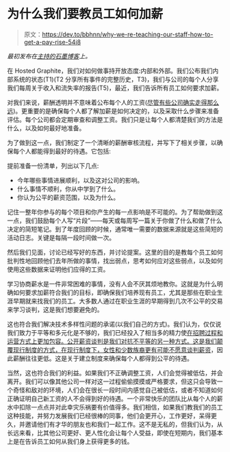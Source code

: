 # 为什么我们要教员工如何加薪

> 原文：<https://dev.to/bbhnn/why-we-re-teaching-our-staff-how-to-get-a-pay-rise-54i8>

*最初发布在[主持的石墨博客](https://www.hostedgraphite.com/blog/surviving-on-call-tips-from-a-hosted-graphite-sre)上。*

在 Hosted Graphite，我们对如何做事持开放态度:内部和外部。我们公布我们内部系统的状态(T1)(T2 分享所有事件的完整历史，T3)，我们与公司的每个人分享我们每周关于收入和流失率的报告(T5)，最近，我们告诉所有员工如何要求加薪。

对我们来说，薪酬透明并不意味着公布每个人的工资([尽管有些公司确实走得那么远](https://open.buffer.com/introducing-open-salaries-at-buffer-including-our-transparent-formula-and-all-individual-salaries/))。更重要的是确保每个人都了解加薪是如何决定的，以及采取什么步骤来准备评估。每个公司都会定期审查和调整工资。我们只是让每个人都清楚我们的方法是什么，以及如何最好地准备。

为了做到这一点，我们制定了一个清晰的薪酬审核流程，并写下了相关步骤，以确保每个人都能得到最好的待遇。它包括:

提前准备一份清单，列出以下几点:

*   今年哪些事情进展顺利，以及这对公司的影响。
*   什么事情不顺利，你从中学到了什么。
*   你认为公平的薪资范围，以及为什么。

记住一整年你参与的每个项目和你产生的每一点影响是不可能的。为了帮助做到这一点，我们鼓励每个人写“片段”——每天或每周写一篇关于你做了什么和做了什么决定的简短笔记。到了年度回顾的时候，通常唯一需要的数据来源就是这些简短的活动日志。关键是每隔一段时间做一次。

然后我们见面，讨论已经写好的东西，并讨论提案。这里的目的是教每个员工如何批判性地回顾他们去年所做的事情，找出弱点，思考如何应对这些弱点，以及如何使用这些数据来证明他们应得的工资。

学习协商薪水是一件非常困难的事情，没有人会不厌其烦地教你。这就是为什么明确如何要求加薪符合我们的目标，即确保我们培养现有员工，尤其是那些在职业生涯早期就来找我们的员工。大多数人通过在职业生涯的早期得到几次不公平的交易来学习谈判，这是我们想要避免的。

这也符合我们解决技术多样性问题的承诺(以我们自己的方式)。我们认为，仅仅说我们致力于平等和多元化是不够的，我们已经投入了相当多的精力使[在招聘过程和运营方式上更加包容。公开薪资谈判是我们对抗不平等的另一种方式。这是我们颠覆现行制度](https://www.hostedgraphite.com/blog/no-brogrammers-practical-tips-for-writing-inclusive-job-ads)[的方式，在现行制度下，女性和少数族裔更有可能不愿意谈判薪资](https://www.payscale.com/career-news/2015/02/why-women-dont-negotiate-salary-and-what-to-do-about-it)，因此薪酬往往更低。这是关于建立制度来确保每个人都得到公平的待遇。

当然，这也符合我们的利益。如果我们不正确调整工资，人们会觉得被低估，并会离开。我们可以像其他公司一样对这一过程偷偷摸摸或严格要求，但这只会导致一个奇怪和敌对的环境，人们会在很长一段时间内感觉自己被低估，或者不知道如何正确证明自己新工资的人不会得到好的待遇。一个非常快乐的团队比从每个人的薪水中扣除一点点并对此幸灾乐祸要有价值得多。我们相信，如果我们教我们的员工这种技能，并努力发展我们已经很棒的同事，他们会更开心，工作更好，呆得更久，并邀请他们有才华的朋友也和我们一起工作。这不是无私的，但我们认为，从长远来看，比其他公司更好、更人性化会让每个人受益，即使在短期内，我们基本上是在告诉员工如何从我们身上获得更多的钱。
